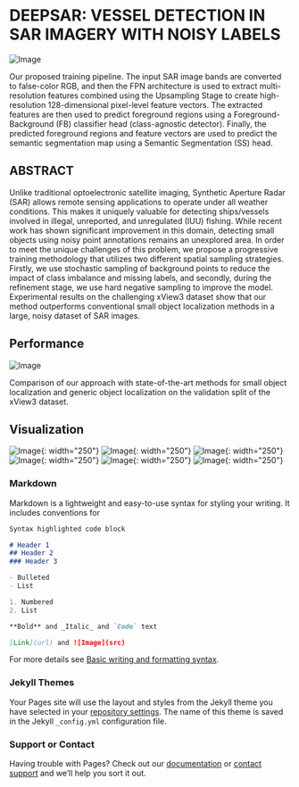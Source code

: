 # DEEPSAR: VESSEL DETECTION IN SAR IMAGERY WITH NOISY LABELS

![Image](full-arch1.jpg)

Our proposed training pipeline. The input SAR image bands are converted to false-color RGB, and then the FPN architecture is used to extract multi-resolution features combined using the Upsampling Stage to create high-resolution 
        128-dimensional pixel-level feature vectors. The extracted features are then used to predict foreground regions using a Foreground-Background (FB) classifier head (class-agnostic detector). Finally, the predicted foreground regions 
        and feature vectors are used to predict the semantic segmentation map using a Semantic Segmentation (SS) head.

## ABSTRACT

Unlike traditional optoelectronic satellite imaging, Synthetic Aperture Radar (SAR) allows remote sensing applications to operate under all weather conditions. This makes it uniquely valuable for detecting ships/vessels involved in 
        illegal, unreported, and unregulated (IUU) fishing. While recent work has shown significant improvement in this domain, detecting small objects using noisy point annotations remains an unexplored area. In order to meet the unique challenges 
        of this problem, we propose a progressive training methodology that utilizes two different spatial sampling strategies. Firstly, we use stochastic sampling of background points to reduce the impact of class imbalance and missing labels, and 
        secondly, during the refinement stage, we use hard negative sampling to improve the model. Experimental results on the challenging xView3 dataset show that our method outperforms conventional small object localization methods in a large, noisy 
        dataset of SAR images.

## Performance
![Image](score.JPG)

Comparison of our approach with state-of-the-art methods for small object localization and generic object localization on the validation split of the xView3 dataset.

## Visualization
![Image](quant_input.png){: width="250"} ![Image](quant_true.png){: width="250"} ![Image](quant_ours.png){: width="250"} ![Image](quant_farseg_1.png){: width="250"} ![Image](quant_psp_1.png){: width="250"} ![Image](quant_factseg_1.png){: width="250"}

### Markdown

Markdown is a lightweight and easy-to-use syntax for styling your writing. It includes conventions for

```markdown
Syntax highlighted code block

# Header 1
## Header 2
### Header 3

- Bulleted
- List

1. Numbered
2. List

**Bold** and _Italic_ and `Code` text

[Link](url) and ![Image](src)
```

For more details see [Basic writing and formatting syntax](https://docs.github.com/en/github/writing-on-github/getting-started-with-writing-and-formatting-on-github/basic-writing-and-formatting-syntax).

### Jekyll Themes

Your Pages site will use the layout and styles from the Jekyll theme you have selected in your [repository settings](https://github.com/Tanmay98/Deep_SAR/settings/pages). The name of this theme is saved in the Jekyll `_config.yml` configuration file.

### Support or Contact

Having trouble with Pages? Check out our [documentation](https://docs.github.com/categories/github-pages-basics/) or [contact support](https://support.github.com/contact) and we’ll help you sort it out.
